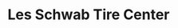 ---
title: "Les Schwab Tire Center"
url: /auburn/les-schwab-tire-center-auburn-way-south/
shop: tyres
---